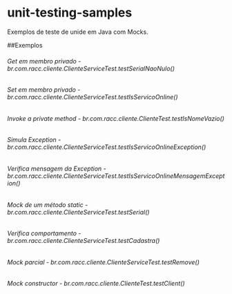 # unit-testing-samples
Exemplos de teste de unide em Java com Mocks.


##Exemplos
###### Get em membro privado - br.com.racc.cliente.ClienteServiceTest.testSerialNaoNulo()
###### Set em membro privado - br.com.racc.cliente.ClienteServiceTest.testIsServicoOnline()
###### Invoke a private method - br.com.racc.cliente.ClienteTest.testIsNomeVazio()
###### Simula Exception - br.com.racc.cliente.ClienteServiceTest.testIsServicoOnlineException()
###### Verifica mensagem da Exception - br.com.racc.cliente.ClienteServiceTest.testIsServicoOnlineMensagemException() 
###### Mock de um método static - br.com.racc.cliente.ClienteServiceTest.testSerial()
###### Verifica comportamento - br.com.racc.cliente.ClienteServiceTest.testCadastra()
###### Mock parcial - br.com.racc.cliente.ClienteServiceTest.testRemove()
###### Mock constructor - br.com.racc.cliente.ClienteTest.testClient()